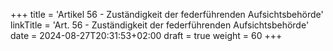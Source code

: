 +++
title = 'Artikel 56 - Zuständigkeit der federführenden Aufsichtsbehörde'
linkTitle = 'Art. 56 - Zuständigkeit der federführenden Aufsichtsbehörde'
date = 2024-08-27T20:31:53+02:00
draft = true
weight = 60
+++
